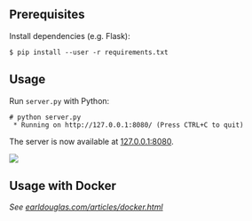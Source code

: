 ## Prerequisites

Install dependencies (e.g. Flask):

```
$ pip install --user -r requirements.txt
```

## Usage

Run `server.py` with Python:

```
# python server.py
 * Running on http://127.0.0.1:8080/ (Press CTRL+C to quit)
```

The server is now available at [127.0.0.1:8080](http://127.0.0.1:8080/).

![](https://raw.githubusercontent.com/earldouglas/hello-python-web/e7f6301/readme/screenshot.png)

## Usage with Docker

*See [earldouglas.com/articles/docker.html](http://earldouglas.com/articles/docker.html)*
